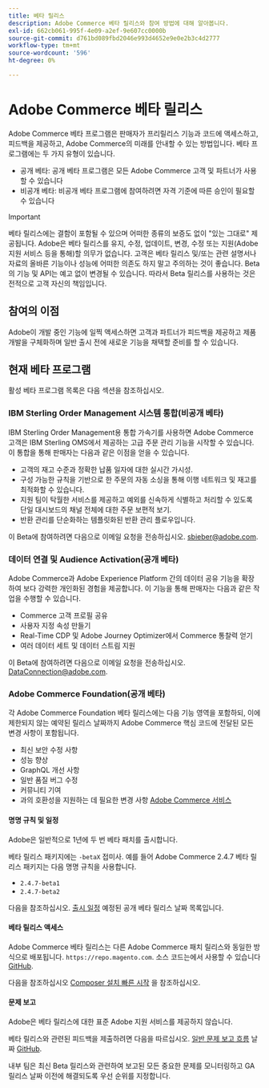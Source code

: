 ```yaml
---
title: 베타 릴리스
description: Adobe Commerce 베타 릴리스와 참여 방법에 대해 알아봅니다.
exl-id: 662cb061-995f-4e09-a2ef-9e607cc0000b
source-git-commit: d761bd089fbd2046e993d4652e9e0e2b3c4d2777
workflow-type: tm+mt
source-wordcount: '596'
ht-degree: 0%

---
```


# Adobe Commerce 베타 릴리스

Adobe Commerce 베타 프로그램은 판매자가 프리릴리스 기능과 코드에 액세스하고, 피드백을 제공하고, Adobe Commerce의 미래를 안내할 수 있는 방법입니다. 베타 프로그램에는 두 가지 유형이 있습니다.

- 공개 베타: 공개 베타 프로그램은 모든 Adobe Commerce 고객 및 파트너가 사용할 수 있습니다
- 비공개 베타: 비공개 베타 프로그램에 참여하려면 자격 기준에 따른 승인이 필요할 수 있습니다

>[!IMPORTANT]
>
>베타 릴리스에는 결함이 포함될 수 있으며 어떠한 종류의 보증도 없이 &quot;있는 그대로&quot; 제공됩니다. Adobe은 베타 릴리스를 유지, 수정, 업데이트, 변경, 수정 또는 지원(Adobe 지원 서비스 등을 통해)할 의무가 없습니다. 고객은 베타 릴리스 및/또는 관련 설명서나 자료의 올바른 기능이나 성능에 어떠한 의존도 하지 말고 주의하는 것이 좋습니다. Beta의 기능 및 API는 예고 없이 변경될 수 있습니다. 따라서 Beta 릴리스를 사용하는 것은 전적으로 고객 자신의 책임입니다.

## 참여의 이점

Adobe이 개발 중인 기능에 일찍 액세스하면 고객과 파트너가 피드백을 제공하고 제품 개발을 구체화하며 일반 출시 전에 새로운 기능을 채택할 준비를 할 수 있습니다.

## 현재 베타 프로그램

활성 베타 프로그램 목록은 다음 섹션을 참조하십시오.

### IBM Sterling Order Management 시스템 통합(비공개 베타)

IBM Sterling Order Management용 통합 가속기를 사용하면 Adobe Commerce 고객은 IBM Sterling OMS에서 제공하는 고급 주문 관리 기능을 시작할 수 있습니다. 이 통합을 통해 판매자는 다음과 같은 이점을 얻을 수 있습니다.
- 고객의 재고 수준과 정확한 납품 일자에 대한 실시간 가시성.
- 구성 가능한 규칙을 기반으로 한 주문의 자동 소싱을 통해 이행 네트워크 및 재고를 최적화할 수 있습니다.
- 지원 팀이 탁월한 서비스를 제공하고 예외를 신속하게 식별하고 처리할 수 있도록 단일 대시보드의 채널 전체에 대한 주문 보편적 보기.
- 반환 관리를 단순화하는 템플릿화된 반환 관리 플로우입니다.

이 Beta에 참여하려면 다음으로 이메일 요청을 전송하십시오. [sbieber@adobe.com](mailto:sbieber@adobe.com).

### 데이터 연결 및 Audience Activation(공개 베타)

Adobe Commerce과 Adobe Experience Platform 간의 데이터 공유 기능을 확장하여 보다 강력한 개인화된 경험을 제공합니다. 이 기능을 통해 판매자는 다음과 같은 작업을 수행할 수 있습니다.
- Commerce 고객 프로필 공유
- 사용자 지정 속성 만들기
- Real-Time CDP 및 Adobe Journey Optimizer에서 Commerce 통찰력 얻기
- 여러 데이터 세트 및 데이터 스트림 지원

이 Beta에 참여하려면 다음으로 이메일 요청을 전송하십시오. [DataConnection@adobe.com](mailto:DataConnection@adobe.com).

### Adobe Commerce Foundation(공개 베타)

각 Adobe Commerce Foundation 베타 릴리스에는 다음 기능 영역을 포함하되, 이에 제한되지 않는 예약된 릴리스 날짜까지 Adobe Commerce 핵심 코드에 전달된 모든 변경 사항이 포함됩니다.

- 최신 보안 수정 사항
- 성능 향상
- GraphQL 개선 사항
- 일반 품질 버그 수정
- 커뮤니티 기여
- 과의 호환성을 지원하는 데 필요한 변경 사항 [Adobe Commerce 서비스](https://experienceleague.adobe.com/docs/commerce-merchant-services/user-guides/home.html)

#### 명명 규칙 및 일정

Adobe은 일반적으로 1년에 두 번 베타 패치를 출시합니다.

베타 릴리스 패키지에는 `-betaX` 접미사. 예를 들어 Adobe Commerce 2.4.7 베타 릴리스 패키지는 다음 명명 규칙을 사용합니다.

- `2.4.7-beta1`
- `2.4.7-beta2`

다음을 참조하십시오. [출시 일정](schedule.md) 예정된 공개 베타 릴리스 날짜 목록입니다.


#### 베타 릴리스 액세스

Adobe Commerce 베타 릴리스는 다른 Adobe Commerce 패치 릴리스와 동일한 방식으로 배포됩니다. `https://repo.magento.com`. 소스 코드는에서 사용할 수 있습니다 [GitHub](https://github.com/magento/magento2).

다음을 참조하십시오 [Composer 설치 빠른 시작](../installation/composer.md) 을 참조하십시오.

#### 문제 보고

Adobe은 베타 릴리스에 대한 표준 Adobe 지원 서비스를 제공하지 않습니다.

베타 릴리스와 관련된 피드백을 제출하려면 다음을 따르십시오. [일반 문제 보고 흐름](https://developer.adobe.com/commerce/contributor/guides/code-contributions/) 날짜 [GitHub](https://github.com/magento/magento2).

내부 팀은 최신 Beta 릴리스와 관련하여 보고된 모든 중요한 문제를 모니터링하고 GA 릴리스 날짜 이전에 해결되도록 우선 순위를 지정합니다.
